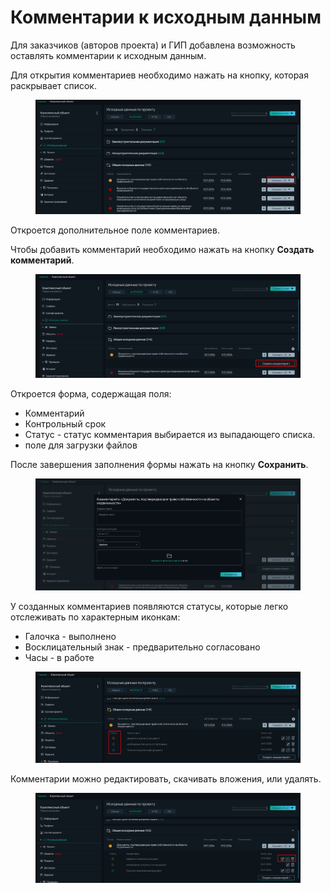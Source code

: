 # Комментарии к исходным данным

Для заказчиков (авторов проекта) и ГИП добавлена возможность оставлять комментарии к исходным данным.&#x20;

Для открытия комментариев необходимо нажать на кнопку, которая раскрывает список.

<figure><img src="../../.gitbook/assets/image (319).png" alt=""><figcaption></figcaption></figure>

Откроется дополнительное поле комментариев.

Чтобы добавить комментарий необходимо нажать на кнопку **Создать комментарий**.

<figure><img src="../../.gitbook/assets/image (320).png" alt=""><figcaption></figcaption></figure>

Откроется форма, содержащая поля:

* Комментарий
* Контрольный срок
* Статус - статус комментария выбирается из выпадающего списка.
* поле для загрузки файлов

После завершения заполнения формы нажать на кнопку **Сохранить**.

<figure><img src="../../.gitbook/assets/image (321).png" alt=""><figcaption></figcaption></figure>

У созданных комментариев появляются статусы, которые легко отслеживать по характерным иконкам:

* Галочка - выполнено
* Восклицательный знак - предварительно согласовано
* Часы - в работе

<figure><img src="../../.gitbook/assets/image (322).png" alt=""><figcaption></figcaption></figure>

Комментарии можно редактировать, скачивать вложения, или удалять.

<figure><img src="../../.gitbook/assets/image (323).png" alt=""><figcaption></figcaption></figure>
